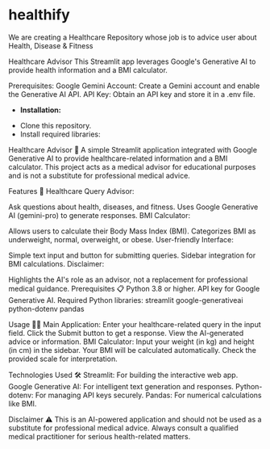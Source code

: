 # healthify
We are creating a Healthcare Repository whose job is to advice user about Health, Disease &amp; Fitness

Healthcare Advisor
This Streamlit app leverages Google's Generative AI to provide health information and a BMI calculator.

Prerequisites:
Google Gemini Account: Create a Gemini account and enable the Generative AI API.
API Key: Obtain an API key and store it in a .env file.

* **Installation:**

- Clone this repository.
- Install required libraries:

Healthcare Advisor 🏥
A simple Streamlit application integrated with Google Generative AI to provide healthcare-related information and a BMI calculator. This project acts as a medical advisor for educational purposes and is not a substitute for professional medical advice.

Features 🌟
Healthcare Query Advisor:

Ask questions about health, diseases, and fitness.
Uses Google Generative AI (gemini-pro) to generate responses.
BMI Calculator:

Allows users to calculate their Body Mass Index (BMI).
Categorizes BMI as underweight, normal, overweight, or obese.
User-friendly Interface:

Simple text input and button for submitting queries.
Sidebar integration for BMI calculations.
Disclaimer:

Highlights the AI's role as an advisor, not a replacement for professional medical guidance.
Prerequisites 📋
Python 3.8 or higher.
API key for Google Generative AI.
Required Python libraries:
streamlit
google-generativeai
python-dotenv
pandas

Usage 🧑‍⚕️
Main Application:
Enter your healthcare-related query in the input field.
Click the Submit button to get a response.
View the AI-generated advice or information.
BMI Calculator:
Input your weight (in kg) and height (in cm) in the sidebar.
Your BMI will be calculated automatically.
Check the provided scale for interpretation.

Technologies Used 🛠️
Streamlit: For building the interactive web app.
Google Generative AI: For intelligent text generation and responses.
Python-dotenv: For managing API keys securely.
Pandas: For numerical calculations like BMI.


Disclaimer ⚠️
This is an AI-powered application and should not be used as a substitute for professional medical advice. Always consult a qualified medical practitioner for serious health-related matters.

